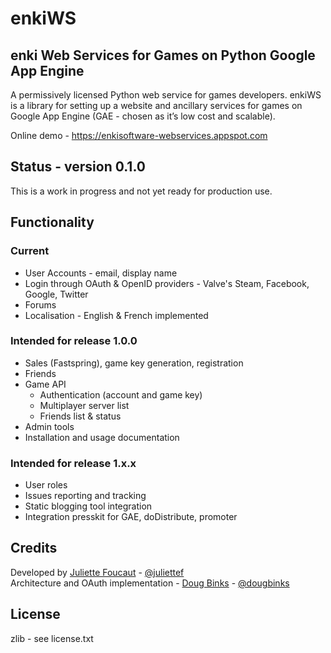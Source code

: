 # enkiWS

## enki Web Services for Games on Python Google App Engine

A permissively licensed Python web service for games developers. enkiWS is a library for setting up a website and ancillary services for games on Google App Engine (GAE - chosen as it’s low cost and scalable).

Online demo - https://enkisoftware-webservices.appspot.com

## Status - version 0.1.0

This is a work in progress and not yet ready for production use.

## Functionality

### Current

* User Accounts - email, display name
* Login through OAuth & OpenID providers - Valve's Steam, Facebook, Google, Twitter
* Forums
* Localisation - English & French implemented

### Intended for release 1.0.0 

* Sales (Fastspring), game key generation, registration
* Friends
* Game API
  * Authentication (account and game key)
  * Multiplayer server list
  * Friends list & status
* Admin tools
* Installation and usage documentation

### Intended for  release 1.x.x

* User roles
* Issues reporting and tracking
* Static blogging tool integration
* Integration presskit for GAE, doDistribute, promoter

## Credits

Developed by [Juliette Foucaut](http://www.enkisoftware.com/about.html#juliette) - [@juliettef](https://github.com/juliettef)  
Architecture and OAuth implementation - [Doug Binks](http://www.enkisoftware.com/about.html#doug) - [@dougbinks](https://github.com/dougbinks)

## License

zlib - see license.txt
